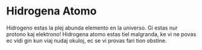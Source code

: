 # Hidrogena Atomo

Hidrogeno estas la plej abunda elemento en la universo. Gi estas nur protono kaj
elektrono! Hidrogena atomo estas tiel malgranda, ke vi ne povas ec vidi gin kun
viaj nudaj okuloj, ec se vi provas fari tion obstine.

